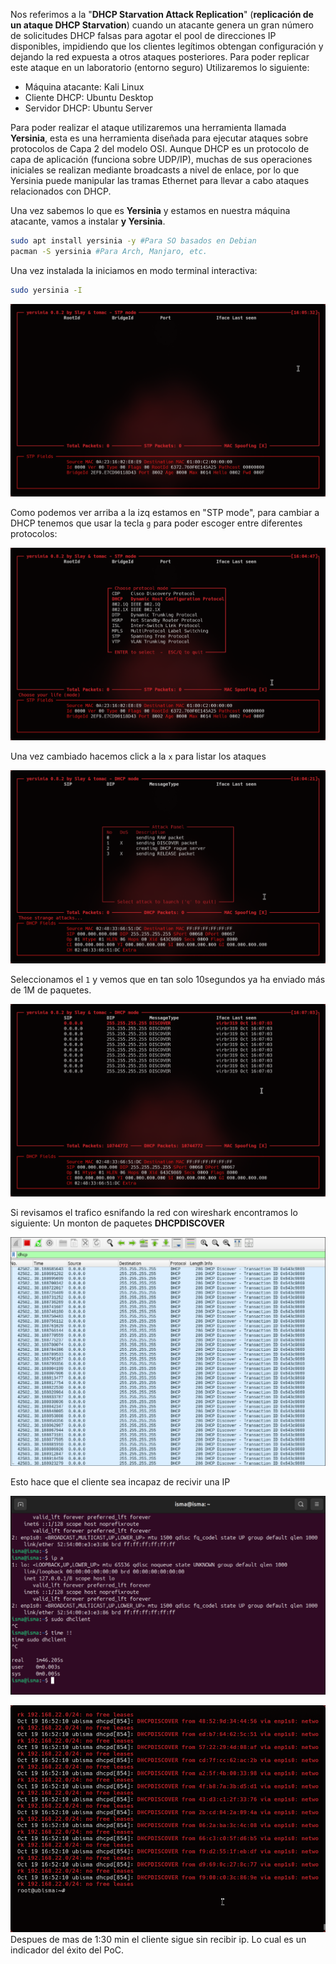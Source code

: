 
Nos referimos a la "**DHCP Starvation Attack Replication**" (**replicación de un ataque DHCP Starvation**) cuando un atacante genera un gran número de solicitudes DHCP falsas para agotar el pool de direcciones IP disponibles, impidiendo que los clientes legítimos obtengan configuración y dejando la red expuesta a otros ataques posteriores.
 Para poder replicar este ataque en un laboratorio (entorno seguro) Utilizaremos lo siguiente:
- Máquina atacante: Kali Linux
- Cliente DHCP: Ubuntu Desktop
- Servidor DHCP: Ubuntu Server

Para poder realizar el ataque utilizaremos una herramienta llamada **Yersinia**, esta es una herramienta diseñada para ejecutar ataques sobre protocolos de Capa 2 del modelo OSI. Aunque DHCP es un protocolo de capa de aplicación (funciona sobre UDP/IP), muchas de sus operaciones iniciales se realizan mediante broadcasts a nivel de enlace, por lo que Yersinia puede manipular las tramas Ethernet para llevar a cabo ataques relacionados con DHCP.

Una vez sabemos lo que es **Yersinia** y estamos en nuestra máquina atacante, vamos a instalar **y
Yersinia**.

```Bash
sudo apt install yersinia -y #Para SO basados en Debian
pacman -S yersinia #Para Arch, Manjaro, etc.
```

Una vez instalada la iniciamos en modo terminal interactiva:

```bash
sudo yersinia -I
```

![img1](../images/imageStarvation1.png)

Como podemos ver arriba a la izq estamos en "STP mode", para cambiar a DHCP tenemos que usar la tecla `g` para poder escoger entre diferentes protocolos:

![img1](../images/imageStarvation2.png)

Una vez cambiado hacemos click a la `x` para listar los ataques

![img1](../images/imageStarvation3.png)

Seleccionamos el `1` y vemos que en tan solo 10segundos ya ha enviado más de 1M de paquetes.

![img1](../images/imageStarvation4.png)

Si revisamos el trafico esnifando la red con wireshark encontramos lo siguiente: Un monton de paquetes **DHCPDISCOVER**

![img1](../images/imageStarvation5.png)

Esto hace que el cliente sea incapaz de recivir una IP

![img1](../images/imageStarvation6.png)

![img1](../images/imageStarvation7.png)
Despues de mas de 1:30 min el cliente sigue sin recibir ip. Lo cual es un indicador del éxito del PoC.
